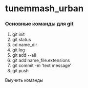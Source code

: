 # tunemmash_urban
### Основные команды для git 

1. git init
2. git status
3. cd name_dir
4. git log
5. git add --all
6. git add name_file.extensions
7. git commit -m 'text message'
8. git push

Выучить команды
